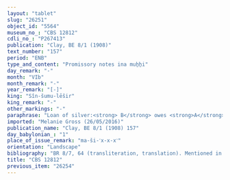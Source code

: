 ```yaml
---
layout: "tablet"
slug: "26251"
object_id: "5564"
museum_no_: "CBS 12812"
cdli_no_: "P267413"
publication: "Clay, BE 8/1 (1908)"
text_number: "157"
period: "ENB"
type_and_content: "Promissory notes ina muẖẖi"
day_remark: "-"
month: "VIb"
month_remark: "-"
year_remark: "[-]"
king: "Sîn-šumu-lēšir"
king_remark: "-"
other_markings: "-"
paraphrase: "Loan of silver:<strong> B</strong> owes <strong>A</strong> [x] amount of silver without interest (<em>qaqqadu</em>). Beginning with the current day, the debt bears an interest of 1/12 shekel silver per shekel (8.33% p.a.). The debt is secured by the pledge of the entire assets (<em>mimm&ucirc;</em>) of <strong>B</strong>. 5 witnesses and the scribe.<br /> &nbsp;<br /> <strong>A</strong> = Aplāya//[&hellip;]; <strong>B</strong> = [&hellip;]-mukīn-zēru/[&hellip;]; Scribe = &Scaron;ama&scaron;-ina-e&scaron;e-ēṭir//&Scaron;ama&scaron;-iddin"
imported: "Melanie Gross (26/05/2016)"
publication_name: "Clay, BE 8/1 (1908) 157"
day_babylonian_: "1"
place_of_issue_remark: "ma-ši-˹x-x-x˺"
orientation: "Landscape"
bibliography: "BR 8/7, 64 (transliteration, translation). Mentioned in Nielsen 2011: 231, fn. 24. "
title: "CBS 12812"
previous_item: "26254"
---
```

